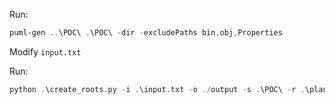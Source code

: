 Run:
```ps1
puml-gen ..\POC\ .\POC\ -dir -excludePaths bin,obj,Properties
```

Modify `input.txt`

Run:
```ps1
python .\create_roots.py -i .\input.txt -o ./output -s .\POC\ -r .\plantuml-1.2024.3.jar
```